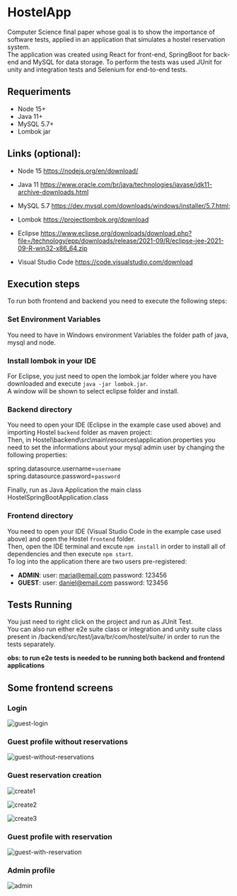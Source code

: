 # HostelApp

Computer Science final paper whose goal is to show the importance of software tests, applied in an 
application that simulates a hostel reservation system.<br>
The application was created using React for front-end, SpringBoot for back-end and MySQL for data storage. 
To perform the tests was used JUnit for unity and integration tests and Selenium for end-to-end tests.

## Requeriments
- Node 15+
- Java 11+
- MySQL 5.7+
- Lombok jar
     
## Links (optional):
- Node 15 https://nodejs.org/en/download/
- Java 11 https://www.oracle.com/br/java/technologies/javase/jdk11-archive-downloads.html
- MySQL 5.7 https://dev.mysql.com/downloads/windows/installer/5.7.html;
- Lombok https://projectlombok.org/download

- Eclipse https://www.eclipse.org/downloads/download.php?file=/technology/epp/downloads/release/2021-09/R/eclipse-jee-2021-09-R-win32-x86_64.zip
- Visual Studio Code https://code.visualstudio.com/download


## Execution steps
To run both frontend and backend you need to execute the following steps:
  
  
### Set Environment Variables
You need to have in Windows environment Variables the folder path of java, mysql and node.

### Install lombok in your IDE
For Eclipse, you just need to open the lombok.jar folder where you have downloaded and execute `java -jar lombok.jar`.<br>
A window will be shown to select eclipse folder and install.

### Backend directory
You need to open your IDE (Eclipse in the example case used above) and importing Hostel `backend` folder
as maven project:<br>
Then, in Hostel\backend\src\main\resources\application.properties you need to set the informations about your 
mysql admin user by changing the following properties:

spring.datasource.username=`username`<br>
spring.datasource.password=`password`
    
Finally, run as Java Application the main class HostelSpringBootApplication.class
  
  
### Frontend directory
You need to open your IDE (Visual Studio Code in the example case used above) and open the Hostel `frontend` folder.<br>
Then, open the IDE terminal and excute `npm install` in order to install all of dependencies and then execute `npm start`.<br>
To log into the application there are two users pre-registered:
- **ADMIN**: user: maria@email.com  password: 123456
- **GUEST**: user: daniel@email.com password: 123456
    
    
## Tests Running
You just need to right click on the project and run as JUnit Test. <br>
You can also run either e2e suite class or integration and unity suite class present in 
/backend/src/test/java/br/com/hostel/suite/ in order to run the tests separately.
 
 **obs: to run e2e tests is needed to be running both backend and frontend applications**
 
 ## Some frontend screens
 
 ### Login
 
 ![guest-login](https://user-images.githubusercontent.com/33725123/122142643-46fd0c00-ce26-11eb-8931-066bb3b12eac.png)


 ### Guest profile without reservations
 
 ![guest-without-reservations](https://user-images.githubusercontent.com/33725123/122142743-6eec6f80-ce26-11eb-8ba0-380ba84476ca.png)

 
 ### Guest reservation creation
 
 ![create1](https://user-images.githubusercontent.com/33725123/122142980-daced800-ce26-11eb-93d3-d2f382b55231.png)

 ![create2](https://user-images.githubusercontent.com/33725123/122142984-dd313200-ce26-11eb-92ef-a7799f161630.png)

 ![create3](https://user-images.githubusercontent.com/33725123/122142992-df938c00-ce26-11eb-8920-ed69b510f616.png)


 ### Guest profile with reservation
 
 ![guest-with-reservation](https://user-images.githubusercontent.com/33725123/122142810-8cb9d480-ce26-11eb-8828-9fa5b92f1742.png)
 
 
 ### Admin profile
 
 ![admin](https://user-images.githubusercontent.com/33725123/122143039-fb972d80-ce26-11eb-98fd-14ad20296ed0.png)


